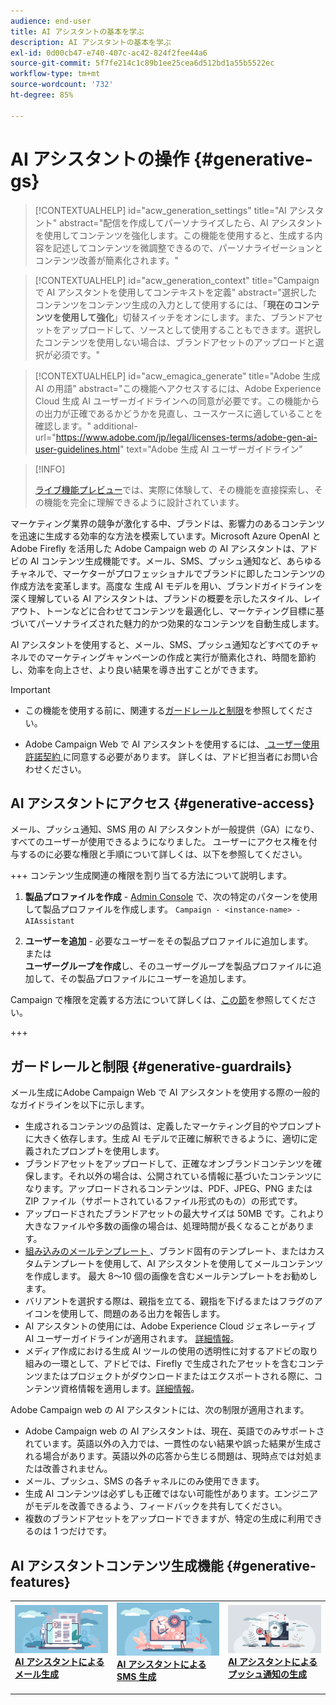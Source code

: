 ```yaml
---
audience: end-user
title: AI アシスタントの基本を学ぶ
description: AI アシスタントの基本を学ぶ
exl-id: 0d00cb47-e740-407c-ac42-824f2fee44a6
source-git-commit: 5f7fe214c1c89b1ee25cea6d512bd1a55b5522ec
workflow-type: tm+mt
source-wordcount: '732'
ht-degree: 85%

---
```


# AI アシスタントの操作 {#generative-gs}

>[!CONTEXTUALHELP]
>id="acw_generation_settings"
>title="AI アシスタント"
>abstract="配信を作成してパーソナライズしたら、AI アシスタントを使用してコンテンツを強化します。この機能を使用すると、生成する内容を記述してコンテンツを微調整できるので、パーソナライゼーションとコンテンツ改善が簡素化されます。"

>[!CONTEXTUALHELP]
>id="acw_generation_context"
>title="Campaign で AI アシスタントを使用してコンテキストを定義"
>abstract="選択したコンテンツをコンテンツ生成の入力として使用するには、「**現在のコンテンツを使用して強化**」切替スイッチをオンにします。また、ブランドアセットをアップロードして、ソースとして使用することもできます。選択したコンテンツを使用しない場合は、ブランドアセットのアップロードと選択が必須です。"

>[!CONTEXTUALHELP]
>id="acw_emagica_generate"
>title="Adobe 生成 AI の用語"
>abstract="この機能へアクセスするには、Adobe Experience Cloud 生成 AI ユーザーガイドラインへの同意が必要です。この機能からの出力が正確であるかどうかを見直し、ユースケースに適していることを確認します。"
>additional-url="https://www.adobe.com/jp/legal/licenses-terms/adobe-gen-ai-user-guidelines.html" text="Adobe 生成 AI ユーザーガイドライン"

>[!INFO]
>
>[ライブ機能プレビュー](https://experienceleague.adobe.com/ja/apps/journey-optimizer/ai-assistant-content-accelerator)では、実際に体験して、その機能を直接探索し、その機能を完全に理解できるように設計されています。

マーケティング業界の競争が激化する中、ブランドは、影響力のあるコンテンツを迅速に生成する効率的な方法を模索しています。Microsoft Azure OpenAI と Adobe Firefly を活用した Adobe Campaign web の AI アシスタントは、アドビの AI コンテンツ生成機能です。メール、SMS、プッシュ通知など、あらゆるチャネルで、マーケターがプロフェッショナルでブランドに即したコンテンツの作成方法を変革します。高度な 生成 AI モデルを用い、ブランドガイドラインを深く理解している AI アシスタントは、ブランドの概要を示したスタイル、レイアウト、トーンなどに合わせてコンテンツを最適化し、マーケティング目標に基づいてパーソナライズされた魅力的かつ効果的なコンテンツを自動生成します。

AI アシスタントを使用すると、メール、SMS、プッシュ通知などすべてのチャネルでのマーケティングキャンペーンの作成と実行が簡素化され、時間を節約し、効率を向上させ、より良い結果を導き出すことができます。

>[!IMPORTANT]
>
>* この機能を使用する前に、関連する[ガードレールと制限](#generative-guardrails)を参照してください。
>
>* Adobe Campaign Web で AI アシスタントを使用するには、[ ユーザー使用許諾契約 ](https://www.adobe.com/jp/legal/licenses-terms/adobe-dx-gen-ai-user-guidelines.html) に同意する必要があります。 詳しくは、アドビ担当者にお問い合わせください。

## AI アシスタントにアクセス {#generative-access}

メール、プッシュ通知、SMS 用の AI アシスタントが一般提供（GA）になり、すべてのユーザーが使用できるようになりました。 ユーザーにアクセス権を付与するのに必要な権限と手順について詳しくは、以下を参照してください。

+++ コンテンツ生成関連の権限を割り当てる方法について説明します。

1. **製品プロファイルを作成** - [Admin Console](https://stage.adminconsole.adobe.com/) で、次の特定のパターンを使用して製品プロファイルを作成します。
   `Campaign - <instance-name> - AIAssistant`

1. **ユーザーを追加** - 必要なユーザーをその製品プロファイルに追加します。\
   または\
   **ユーザーグループを作成**&#x200B;し、そのユーザーグループを製品プロファイルに追加して、その製品プロファイルにユーザーを追加します。

Campaign で権限を定義する方法について詳しくは、[この節](../get-started/permissions.md)を参照してください。

+++

## ガードレールと制限 {#generative-guardrails}

メール生成にAdobe Campaign Web で AI アシスタントを使用する際の一般的なガイドラインを以下に示します。

* 生成されるコンテンツの品質は、定義したマーケティング目的やプロンプトに大きく依存します。生成 AI モデルで正確に解釈できるように、適切に定義されたプロンプトを使用します。
* ブランドアセットをアップロードして、正確なオンブランドコンテンツを確保します。それ以外の場合は、公開されている情報に基づいたコンテンツになります。アップロードされるコンテンツは、PDF、JPEG、PNG または ZIP ファイル（サポートされているファイル形式のもの）の形式です。
* アップロードされたブランドアセットの最大サイズは 50MB です。これより大きなファイルや多数の画像の場合は、処理時間が長くなることがあります。
* [ 組み込みのメールテンプレート ](../email/create-email-templates.md)、ブランド固有のテンプレート、またはカスタムテンプレートを使用して、AI アシスタントを使用してメールコンテンツを作成します。 最大 8～10 個の画像を含むメールテンプレートをお勧めします。
* バリアントを選択する際は、親指を立てる、親指を下げるまたはフラグのアイコンを使用して、問題のある出力を報告します。
* AI アシスタントの使用には、Adobe Experience Cloud ジェネレーティブ AI ユーザーガイドラインが適用されます。 [詳細情報](https://www.adobe.com/jp/legal/licenses-terms/adobe-dx-gen-ai-user-guidelines.html)。
* メディア作成における生成 AI ツールの使用の透明性に対するアドビの取り組みの一環として、アドビでは、Firefly で生成されたアセットを含むコンテンツまたはプロジェクトがダウンロードまたはエクスポートされる際に、コンテンツ資格情報を適用します。[詳細情報](https://helpx.adobe.com/jp/firefly/using/content-credentials.html)。

Adobe Campaign web の AI アシスタントには、次の制限が適用されます。

* Adobe Campaign web の AI アシスタントは、現在、英語でのみサポートされています。英語以外の入力では、一貫性のない結果や誤った結果が生成される場合があります。英語以外の応答から生じる問題は、現時点では対処または改善されません。
* メール、プッシュ、SMS の各チャネルにのみ使用できます。
* 生成 AI コンテンツは必ずしも正確ではない可能性があります。エンジニアがモデルを改善できるよう、フィードバックを共有してください。
* 複数のブランドアセットをアップロードできますが、特定の生成に利用できるのは 1 つだけです。

## AI アシスタントコンテンツ生成機能 {#generative-features}

<table style="table-layout:fixed"><tr style="border: 0;">
<td>
<a href="generative-content.md">
<img alt="[AI アシスタントを使用したメールの生成]" src="assets/do-not-localize/text-genai.jpeg">
</a>
<div>
<a href="generative-content.md"><strong>AI アシスタントによるメール生成 </strong></a>
</div>
<p>
</td>
<td>
<a href="generative-sms.md">
<img alt="[AI アシスタントを使用した SMS の生成]" src="assets/do-not-localize/image-genai.jpeg">
</a>
<div><a href="generative-sms.md"><strong>AI アシスタントによる SMS 生成 </strong>
</div>
<p>
</td>
<td>
<a href="generative-push.md">
<img alt="[AI アシスタントを使用したプッシュ通知の生成]" src="assets/do-not-localize/email-genai.jpeg">
</a>
<div>
<a href="generative-push.md"><strong>AI アシスタントによるプッシュ通知の生成 </strong></a>
</div>
<p></td>
</tr></table>
